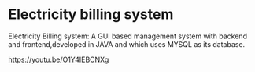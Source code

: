 # Electricity billing system
 
 Electricity Billing system:
                  A GUI based management system with backend and frontend,developed in JAVA and which uses MYSQL as its database. 
     
  https://youtu.be/O1Y4IEBCNXg
 
